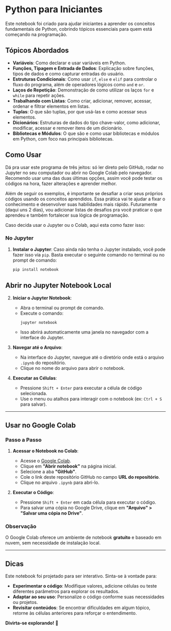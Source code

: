 # Python para Iniciantes

Este notebook foi criado para ajudar iniciantes a aprender os conceitos fundamentais de Python, cobrindo tópicos essenciais para quem está começando na programação.

## Tópicos Abordados

- **Variáveis**: Como declarar e usar variáveis em Python.
- **Funções, Tipagem e Entrada de Dados**: Explicação sobre funções, tipos de dados e como capturar entradas do usuário.
- **Estruturas Condicionais**: Como usar `if`, `else` e `elif` para controlar o fluxo do programa, além de operadores lógicos como `and` e `or`.
- **Laços de Repetição**: Demonstração de como utilizar os laços `for` e `while` para repetir ações.
- **Trabalhando com Listas**: Como criar, adicionar, remover, acessar, ordenar e filtrar elementos em listas.
- **Tuplas**: O que são tuplas, por que usá-las e como acessar seus elementos.
- **Dicionários**: Estruturas de dados do tipo chave-valor, como adicionar, modificar, acessar e remover itens de um dicionário.
- **Bibliotecas e Módulos**: O que são e como usar bibliotecas e módulos em Python, com foco nas principais bibliotecas.

## Como Usar

Dá pra usar este programa de três jeitos: só ler direto pelo GitHub, rodar no Jupyter no seu computador ou abrir no Google Colab pelo navegador. Recomendo usar uma das duas últimas opções, assim você pode testar os códigos na hora, fazer alterações e aprender melhor.

Além de seguir os exemplos, é importante se desafiar a criar seus próprios códigos usando os conceitos aprendidos. Essa prática vai te ajudar a fixar o conhecimento e desenvolver suas habilidades mais rápido. Futuramente (daqui uns 2 dias), vou adicionar listas de desafios pra você praticar o que aprendeu e também fortalecer sua lógica de programação.

Caso decida usar o Jupyter ou o Colab, aqui esta como fazer isso:
### No Jupyter

1. **Instalar o Jupyter**: Caso ainda não tenha o Jupyter instalado, você pode fazer isso via `pip`. Basta executar o seguinte comando no terminal ou no prompt de comando:
   ``` bash
   pip install notebook
     ```
## Abrir no Jupyter Notebook Local

2. **Iniciar o Jupyter Notebook**:
   - Abra o terminal ou prompt de comando.
   - Execute o comando:
     ```bash
     jupyter notebook
     ```
   - Isso abrirá automaticamente uma janela no navegador com a interface do Jupyter.

3. **Navegar até o Arquivo**:
   - Na interface do Jupyter, navegue até o diretório onde está o arquivo `.ipynb` do repositório.
   - Clique no nome do arquivo para abrir o notebook.

4. **Executar as Células**:
   - Pressione `Shift + Enter` para executar a célula de código selecionada.
   - Use o menu ou atalhos para interagir com o notebook (ex: `Ctrl + S` para salvar).

---

## Usar no Google Colab

### Passo a Passo

1. **Acessar o Notebook no Colab**:
   - Acesse o [Google Colab](https://colab.research.google.com/github/23Edu4rd0/Python_Para_Leigos/blob/main/Conceitos_basicos.ipynb).
   - Clique em **"Abrir notebook"** na página inicial.
   - Selecione a aba **"GitHub"**.
   - Cole o link deste repositório GitHub no campo **URL do repositório**.
   - Clique no arquivo `.ipynb` para abri-lo.

2. **Executar o Código**:
   - Pressione `Shift + Enter` em cada célula para executar o código.
   - Para salvar uma cópia no Google Drive, clique em **"Arquivo" > "Salvar uma cópia no Drive"**.

### Observação
O Google Colab oferece um ambiente de notebook **gratuito** e baseado em nuvem, sem necessidade de instalação local.  

---

## Dicas

Este notebook foi projetado para ser interativo. Sinta-se à vontade para:

- **Experimentar o código**: Modifique valores, adicione células ou teste diferentes parâmetros para explorar os resultados.
- **Adaptar ao seu uso**: Personalize o código conforme suas necessidades ou projetos.
- **Revisitar conteúdos**: Se encontrar dificuldades em algum tópico, retorne às células anteriores para reforçar o entendimento.

**Divirta-se explorando!** 🚀
